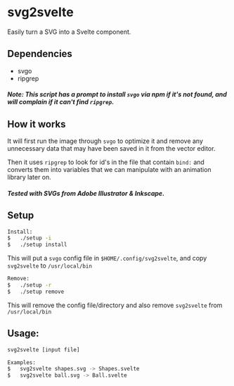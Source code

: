 # svg2svelte

Easily turn a SVG into a Svelte component.

## Dependencies

- svgo
- ripgrep

##### Note: This script has a prompt to install `svgo` via npm if it's not found, and will complain if it can't find `ripgrep`.

## How it works
It will first run the image through `svgo` to optimize it and remove any unnecessary data that may have been saved in it from the vector editor.

Then it uses `ripgrep` to look for id's in the file that contain `bind:` and converts them into variables that we can manipulate with an animation library later on.

##### Tested with SVGs from Adobe Illustrator & Inkscape.

## Setup
```bash
Install:
$   ./setup -i
$   ./setup install
```

This will put a `svgo` config file in `$HOME/.config/svg2svelte`, and copy `svg2svelte` to `/usr/local/bin`

```bash
Remove:
$   ./setup -r
$   ./setup remove
```

This will remove the config file/directory and also remove `svg2svelte` from `/usr/local/bin`

## Usage:
```bash
svg2svelte [input file]

Examples:
$   svg2svelte shapes.svg -> Shapes.svelte
$   svg2svelte ball.svg -> Ball.svelte
```